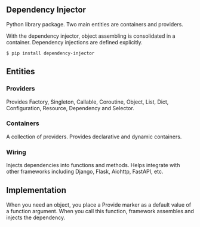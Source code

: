 ## Dependency Injector

Python library package. Two main entities are containers and providers.

With the dependency injector, object assembling is consolidated in a container. Dependency injections are defined explicitly.

```console
$ pip install dependency-injector
```

## Entities

### Providers

Provides Factory, Singleton, Callable, Coroutine, Object, List, Dict, Configuration, Resource, Dependency and Selector.

### Containers

A collection of providers. Provides declarative and dynamic containers.

### Wiring

Injects dependencies into functions and methods. Helps integrate with other frameworks including Django, Flask, Aiohttp, FastAPI, etc.

## Implementation

When you need an object, you place a Provide marker as a default value of a function argument. When you call this function, framework assembles and injects the dependency.
